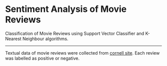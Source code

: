 # Sentiment Analysis of Movie Reviews
Classification of Movie Reviews using Support Vector Classifier and K-Nearest Neighbour algorithms.  
***
Textual data of movie reviews were collected from [cornell site](http://www.cs.cornell.edu/people/pabo/movie%2Dreview%2Ddata/). Each review was labelled as positive or negative.


